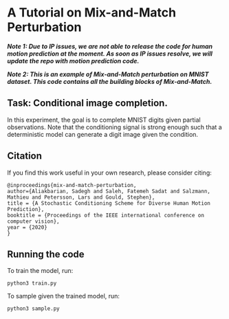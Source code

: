 # A Tutorial on Mix-and-Match Perturbation 

***Note 1: Due to IP issues, we are not able to release the code for human motion prediction at the moment. As soon as IP issues resolve, we will update the repo with motion prediction code.***

***Note 2: This is an example of Mix-and-Match perturbation on MNIST dataset. This code contains all the building blocks of Mix-and-Match.***


## Task: Conditional image completion.
In this experiment, the goal is to complete MNIST digits given partial observations. Note that the conditioning signal is strong enough such that a deterministic model can generate a digit image given the condition.


## Citation
If you find this work useful in your own research, please consider citing:

```
@inproceedings{mix-and-match-perturbation,
author={Aliakbarian, Sadegh and Saleh, Fatemeh Sadat and Salzmann, Mathieu and Petersson, Lars and Gould, Stephen},
title = {A Stochastic Conditioning Scheme for Diverse Human Motion Prediction},
booktitle = {Proceedings of the IEEE international conference on computer vision},
year = {2020}
}
```

## Running the code
To train the model, run:
```
python3 train.py
```
To sample given the trained model, run:
```
python3 sample.py
```
